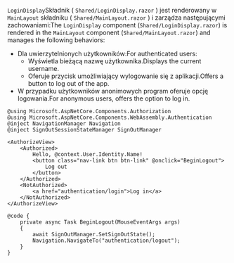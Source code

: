 <span data-ttu-id="3e5aa-101">`LoginDisplay`Składnik ( `Shared/LoginDisplay.razor` ) jest renderowany w `MainLayout` składniku ( `Shared/MainLayout.razor` ) i zarządza następującymi zachowaniami:</span><span class="sxs-lookup"><span data-stu-id="3e5aa-101">The `LoginDisplay` component (`Shared/LoginDisplay.razor`) is rendered in the `MainLayout` component (`Shared/MainLayout.razor`) and manages the following behaviors:</span></span>

* <span data-ttu-id="3e5aa-102">Dla uwierzytelnionych użytkowników:</span><span class="sxs-lookup"><span data-stu-id="3e5aa-102">For authenticated users:</span></span>
  * <span data-ttu-id="3e5aa-103">Wyświetla bieżącą nazwę użytkownika.</span><span class="sxs-lookup"><span data-stu-id="3e5aa-103">Displays the current username.</span></span>
  * <span data-ttu-id="3e5aa-104">Oferuje przycisk umożliwiający wylogowanie się z aplikacji.</span><span class="sxs-lookup"><span data-stu-id="3e5aa-104">Offers a button to log out of the app.</span></span>
* <span data-ttu-id="3e5aa-105">W przypadku użytkowników anonimowych program oferuje opcję logowania.</span><span class="sxs-lookup"><span data-stu-id="3e5aa-105">For anonymous users, offers the option to log in.</span></span>

```razor
@using Microsoft.AspNetCore.Components.Authorization
@using Microsoft.AspNetCore.Components.WebAssembly.Authentication
@inject NavigationManager Navigation
@inject SignOutSessionStateManager SignOutManager

<AuthorizeView>
    <Authorized>
        Hello, @context.User.Identity.Name!
        <button class="nav-link btn btn-link" @onclick="BeginLogout">
            Log out
        </button>
    </Authorized>
    <NotAuthorized>
        <a href="authentication/login">Log in</a>
    </NotAuthorized>
</AuthorizeView>

@code {
    private async Task BeginLogout(MouseEventArgs args)
    {
        await SignOutManager.SetSignOutState();
        Navigation.NavigateTo("authentication/logout");
    }
}
```
